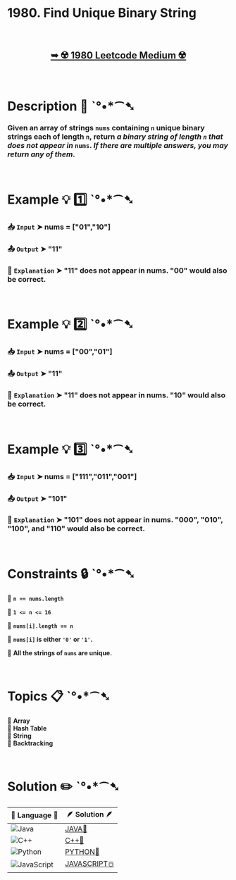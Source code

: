 # 1980. Find Unique Binary String

</br>

<h2 align="center"> 

<a href="https://leetcode.com/problems/find-unique-binary-string/description/?envType=daily-question&envId=2025-02-20"><strong>➥ ☢️ 1980 Leetcode Medium ☢️ </strong></a>
</h2>

</br>

# Description 📜 ˋ°•*⁀➷

### Given an array of strings `nums` containing `n` unique binary strings each of length `n`, return *a binary string of length `n` that does not appear in* `nums`. *If there are multiple answers, you may return any of them*.

</br>

# Example 💡 1️⃣ ˋ°•*⁀➷

  ### 📥 `Input`  ➤  nums = ["01","10"]

  ### 📤 `Output`  ➤ "11"

  ### 🔦 `Explanation`  ➤ "11" does not appear in nums. "00" would also be correct.

</br>

# Example 💡 2️⃣ ˋ°•*⁀➷

  ### 📥 `Input` ➤ nums = ["00","01"]

  ### 📤 `Output`  ➤ "11"

  ### 🔦 `Explanation` ➤ "11" does not appear in nums. "10" would also be correct.

</br>

# Example 💡 3️⃣ ˋ°•*⁀➷

  ### 📥 `Input` ➤ nums = ["111","011","001"]

  ### 📤 `Output`  ➤ "101"

  ### 🔦 `Explanation`  ➤ "101" does not appear in nums. "000", "010", "100", and "110" would also be correct.

</br>

# Constraints 🔒 ˋ°•*⁀➷

🔹 **`n == nums.length`** </br>

🔹 **`1 <= n <= 16`** </br>

🔹 **`nums[i].length == n`** </br>

🔹 **`nums[i]` is either `'0'` or `'1'`.** </br>

🔹 **All the strings of `nums` are unique.** </br>

</br>

# Topics 📋 ˋ°•*⁀➷

🔸 **Array**  </br>
🔸 **Hash Table**  </br>
🔸 **String**  </br>
🔸 **Backtracking**  </br>

</br>

# Solution ✏️ ˋ°•*⁀➷

| 📒 Language 📒  | 🪶 Solution 🪶 |
| ------------- | ------------- |
|  ![Java](https://img.shields.io/badge/java-%23ED8B00.svg?style=for-the-badge&logo=openjdk&logoColor=white)  | [JAVA🍁]() |
|  ![C++](https://img.shields.io/badge/c++-%2300599C.svg?style=for-the-badge&logo=c%2B%2B&logoColor=white)  | [C++🎲]()  |
|  ![Python](https://img.shields.io/badge/python-3670A0?style=for-the-badge&logo=python&logoColor=ffdd54)    | [PYTHON🍰]() |
| ![JavaScript](https://img.shields.io/badge/javascript-%23323330.svg?style=for-the-badge&logo=javascript&logoColor=%23F7DF1E)   | [JAVASCRIPT☃️]() |
